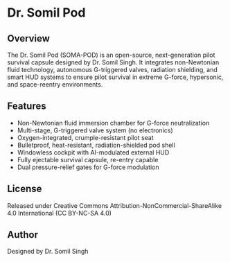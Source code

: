 # Dr. Somil Pod

## Overview
The Dr. Somil Pod (SOMA-POD) is an open-source, next-generation pilot survival capsule designed by Dr. Somil Singh. It integrates non-Newtonian fluid technology, autonomous G-triggered valves, radiation shielding, and smart HUD systems to ensure pilot survival in extreme G-force, hypersonic, and space-reentry environments.

## Features
- Non-Newtonian fluid immersion chamber for G-force neutralization
- Multi-stage, G-triggered valve system (no electronics)
- Oxygen-integrated, crumple-resistant pilot seat
- Bulletproof, heat-resistant, radiation-shielded pod shell
- Windowless cockpit with AI-modulated external HUD
- Fully ejectable survival capsule, re-entry capable
- Dual pressure-relief gates for G-force modulation

## License
Released under Creative Commons Attribution-NonCommercial-ShareAlike 4.0 International (CC BY-NC-SA 4.0)

## Author
Designed by Dr. Somil Singh
